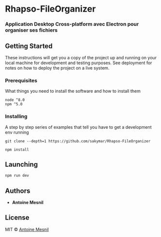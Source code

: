 


# Rhapso-FileOrganizer

### Application Desktop Cross-platform avec Electron pour organiser ses fichiers 


## Getting Started

These instructions will get you a copy of the project up and running on your local machine for development and testing purposes. See deployment for notes on how to deploy the project on a live system.

### Prerequisites

What things you need to install the software and how to install them

```
node ^8.0
npm ^5.0
```

### Installing

A step by step series of examples that tell you have to get a development env running


```
git clone --depth=1 https://github.com/sakymar/Rhapso-FileOrganizer
```

```
npm install
```

## Launching

```bash
npm run dev
```

## Authors

* **Antoine Mesnil** 

## License
MIT © [Antoine Mesnil](https://github.com/sakymar)




